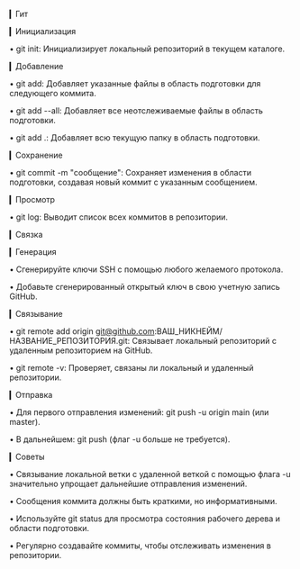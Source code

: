 ▎Гит

▎Инициализация

• git init: Инициализирует локальный репозиторий в текущем каталоге.

▎Добавление

• git add: Добавляет указанные файлы в область подготовки для следующего коммита.

• git add --all: Добавляет все неотслеживаемые файлы в область подготовки.

• git add .: Добавляет всю текущую папку в область подготовки.

▎Сохранение

• git commit -m "сообщение": Сохраняет изменения в области подготовки, создавая новый коммит с указанным сообщением.

▎Просмотр

• git log: Выводит список всех коммитов в репозитории.

▎Связка

▎Генерация

• Сгенерируйте ключи SSH с помощью любого желаемого протокола.

• Добавьте сгенерированный открытый ключ в свою учетную запись GitHub.

▎Связывание

• git remote add origin git@github.com:ВАШ_НИКНЕЙМ/НАЗВАНИЕ_РЕПОЗИТОРИЯ.git: Связывает локальный репозиторий с удаленным репозиторием на GitHub.

• git remote -v: Проверяет, связаны ли локальный и удаленный репозитории.

▎Отправка

• Для первого отправления изменений: git push -u origin main (или master).

• В дальнейшем: git push (флаг -u больше не требуется).

▎Советы

• Связывание локальной ветки с удаленной веткой с помощью флага -u значительно упрощает дальнейшие отправления изменений.

• Сообщения коммита должны быть краткими, но информативными.

• Используйте git status для просмотра состояния рабочего дерева и области подготовки.

• Регулярно создавайте коммиты, чтобы отслеживать изменения в репозитории.